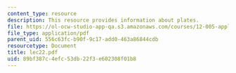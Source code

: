 ```yaml
---
content_type: resource
description: This resource provides information about plates.
file: https://ol-ocw-studio-app-qa.s3.amazonaws.com/courses/12-005-applications-of-continuum-mechanics-to-earth-atmospheric-and-planetary-sciences-spring-2006/89bf387c4efc53db22f3e602308f01b8_lec22.pdf
file_type: application/pdf
parent_uid: 556c63fc-b90f-9c17-add0-463a86844cdb
resourcetype: Document
title: lec22.pdf
uid: 89bf387c-4efc-53db-22f3-e602308f01b8
---
```

